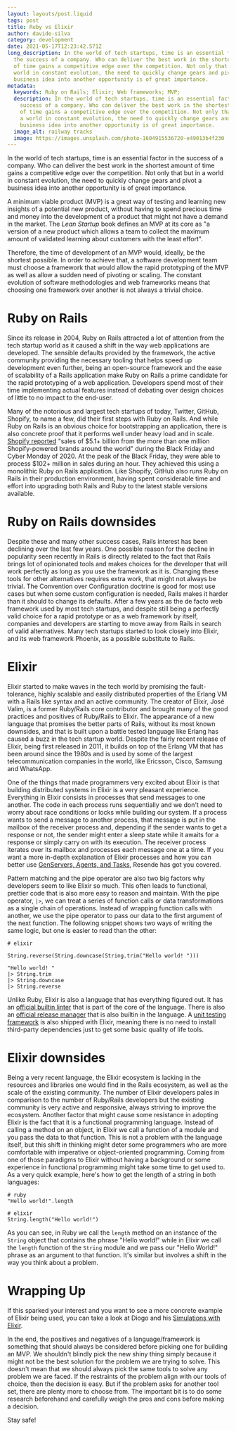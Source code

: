 ```yaml
---
layout: layouts/post.liquid
tags: post
title: Ruby vs Elixir
author: davide-silva
category: development
date: 2021-05-17T12:23:42.571Z
long_description: In the world of tech startups, time is an essential factor in
  the success of a company. Who can deliver the best work in the shortest amount
  of time gains a competitive edge over the competition. Not only that but in a
  world in constant evolution, the need to quickly change gears and pivot a
  business idea into another opportunity is of great importance.
metadata:
  keywords: Ruby on Rails; Elixir; Web frameworks; MVP;
  description: In the world of tech startups, time is an essential factor in the
    success of a company. Who can deliver the best work in the shortest amount
    of time gains a competitive edge over the competition. Not only that but in
    a world in constant evolution, the need to quickly change gears and pivot a
    business idea into another opportunity is of great importance.
  image_alt: railway tracks
  image: https://images.unsplash.com/photo-1604915536720-e49013b4f230
---
```

In the world of tech startups, time is an essential factor in the success of a company. Who can deliver the best work in the shortest amount of time gains a competitive edge over the competition. Not only that but in a world in constant evolution, the need to quickly change gears and pivot a business idea into another opportunity is of great importance.

A minimum viable product (MVP) is a great way of testing and learning new insights of a potential new product, without having to spend precious time and money into the development of a product that might not have a demand in the market. The *Lean Startup* book defines an MVP at its core as "a version of a new product which allows a team to collect the maximum amount of validated learning about customers with the least effort".

Therefore, the time of development of an MVP would, ideally, be the shortest possible. In order to achieve that, a software development team must choose a framework that would allow the rapid prototyping of the MVP as well as allow a sudden need of pivoting or scaling.
The constant evolution of software methodologies and web frameworks means that choosing one framework over another is not always a trivial choice.

# Ruby on Rails

Since its release in 2004, Ruby on Rails attracted a lot of attention from the tech startup world as it caused a shift in the way web applications are developed. The sensible defaults provided by the framework, the active community providing the necessary tooling that helps speed up development even further, being an open-source framework and the ease of scalability of a Rails application make Ruby on Rails a prime candidate for the rapid prototyping of a web application. Developers spend most of their time implementing actual features instead of debating over design choices of little to no impact to the end-user.

Many of the notorious and largest tech startups of today, Twitter, GitHub, Shopify, to name a few, did their first steps with Ruby on Rails. And while Ruby on Rails is an obvious choice for bootstrapping an application, there is also concrete proof that it performs well under heavy load and in scale. [Shopify reported](https://news.shopify.com/shopify-merchants-break-records-with-51-billion-in-worldwide-sales-over-black-fridaycyber-monday-weekend-354749) "sales of $5.1+ billion from the more than one million Shopify-powered brands around the world" during the Black Friday and Cyber Monday of 2020. At the peak of the Black Friday, they were able to process $102+ million in sales during an hour. They achieved this using a monolithic Ruby on Rails application. Like Shopify, GitHub also runs Ruby on Rails in their production environment, having spent considerable time and effort into upgrading both Rails and Ruby to the latest stable versions available.

# Ruby on Rails downsides

Despite these and many other success cases, Rails interest has been declining over the last few years.
One possible reason for the decline in popularity seen recently in Rails is directly related to the fact that Rails brings lot of opinionated tools and makes choices for the developer that will work perfectly as long as you use the framework as it is. Changing these tools for other alternatives requires extra work, that might not always be trivial. The Convention over Configuration doctrine is good for most use cases but when some custom configuration is needed, Rails makes it harder than it should to change its defaults. After a few years as the de facto web framework used by most tech startups, and despite still being a perfectly valid choice for a rapid prototype or as a web framework by itself, companies and developers are starting to move away from Rails in search of valid alternatives. Many tech startups started to look closely into Elixir, and its web framework Phoenix, as a possible substitute to Rails.

# Elixir

Elixir started to make waves in the tech world by promising the fault-tolerance, highly scalable and easily distributed properties of the Erlang VM with a Rails like syntax and an active community. The creator of Elixir, José Valim, is a former Ruby/Rails core contributor and brought many of the good practices and positives of Ruby/Rails to Elixir. The appearance of a new language that promises the better parts of Rails, without its most known downsides, and that is built upon a battle tested language like Erlang has caused a buzz in the tech startup world. Despite the fairly recent release of Elixir, being first released in 2011, it builds on top of the Erlang VM that has been around since the 1980s and is used by some of the largest telecommunication companies in the world, like Ericsson, Cisco, Samsung and WhatsApp.

One of the things that made programmers very excited about Elixir is that building distributed systems in Elixir is a very pleasant experience. Everything in Elixir consists in processes that send messages to one another. The code in each process runs sequentially and we don't need to worry about race conditions or locks while building our system. If a process wants to send a message to another process, that message is put in the mailbox of the receiver process and, depending if the sender wants to get a response or not, the sender might enter a sleep state while it awaits for a response or simply carry on with its execution. The receiver process iterates over its mailbox and processes each message one at a time. If you want a more in-depth explanation of Elixir processes and how you can better use [GenServers, Agents, and Tasks](https://blog.finiam.com/blog/genserver-agent-task), Resende has got you covered.

Pattern matching and the pipe operator are also two big factors why developers seem to like Elixir so much. This often leads to functional, prettier code that is also more easy to reason and maintain. With the pipe operator, `|>`, we can treat a series of function calls or data transformations as a single chain of operations. Instead of wrapping function calls with another, we use the pipe operator to pass our data to the first argument of the next function. The following snippet shows two ways of writing the same logic, but one is easier to read than the other:

```
# elixir

String.reverse(String.downcase(String.trim("Hello world! ")))

"Hello world! "
|> String.trim
|> String.downcase
|> String.reverse
```

Unlike Ruby, Elixir is also a language that has everything figured out. It has an [official builtin linter](https://hexdocs.pm/mix/master/Mix.Tasks.Format.html) that is part of the core of the language. There is also an [official release manager](https://hexdocs.pm/mix/Mix.Tasks.Release.html) that is also builtin in the language. A [unit testing framework](https://hexdocs.pm/ex_unit/ExUnit.html) is also shipped with Elixir, meaning there is no need to install third-party dependencies just to get some basic quality of life tools.

# Elixir downsides

Being a very recent language, the Elixir ecosystem is lacking in the resources and libraries one would find in the Rails ecosystem, as well as the scale of the existing community. The number of Elixir developers pales in comparison to the number of Ruby/Rails developers but the existing community is very active and responsive, always striving to improve the ecosystem. Another factor that might cause some resistance in adopting Elixir is the fact that it is a functional programming language. Instead of calling a method on an object, in Elixir we call a function of a module and you pass the data to that function. This is not a problem with the language itself, but this shift in thinking might deter some programmers who are more comfortable with imperative or object-oriented programming. Coming from one of those paradigms to Elixir without having a background or some experience in functional programming might take some time to get used to. As a very quick example, here's how to get the length of a string in both languages:

```
# ruby
"Hello world!".length

# elixir
String.length("Hello world!")
```

As you can see, in Ruby we call the `length` method on an instance of the `String` object that contains the phrase "Hello world!" while in Elixir we call the `length` function of the `String` module and we pass our "Hello World!" phrase as an argument to that function. It's similar but involves a shift in the way you think about a problem.

# Wrapping Up

If this sparked your interest and you want to see a more concrete example of Elixir being used, you can take a look at Diogo and his [Simulations with Elixir](https://blog.finiam.com/blog/simulations-with-elixir-and-the-actor-model/).

In the end, the positives and negatives of a language/framework is something that should always be considered before picking one for building an MVP. We shouldn't blindly pick the new shiny thing simply because it might not be the best solution for the problem we are trying to solve. This doesn't mean that we should always pick the same tools to solve any problem we are faced. If the restraints of the problem align with our tools of choice, then the decision is easy. But if the problem asks for another tool set, there are plenty more to choose from. The important bit is to do some research beforehand and carefully weigh the pros and cons before making a decision.

Stay safe! 